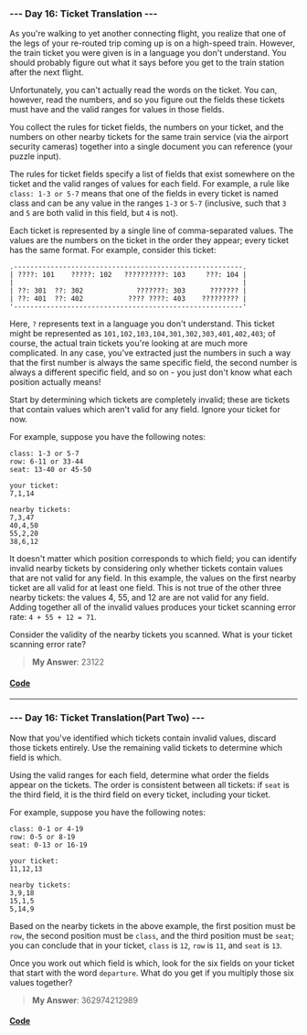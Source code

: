### --- Day 16: Ticket Translation ---
As you're walking to yet another connecting flight, you realize that one of the legs of your re-routed trip coming up is on a high-speed train. However, the train ticket you were given is in a language you don't understand. You should probably figure out what it says before you get to the train station after the next flight.

Unfortunately, you can't actually read the words on the ticket. You can, however, read the numbers, and so you figure out the fields these tickets must have and the valid ranges for values in those fields.

You collect the rules for ticket fields, the numbers on your ticket, and the numbers on other nearby tickets for the same train service (via the airport security cameras) together into a single document you can reference (your puzzle input).

The rules for ticket fields specify a list of fields that exist somewhere on the ticket and the valid ranges of values for each field. For example, a rule like ```class: 1-3 or 5-7``` means that one of the fields in every ticket is named class and can be any value in the ranges ```1-3``` or ```5-7``` (inclusive, such that ```3``` and ```5``` are both valid in this field, but ```4``` is not).

Each ticket is represented by a single line of comma-separated values. The values are the numbers on the ticket in the order they appear; every ticket has the same format. For example, consider this ticket:
```
.--------------------------------------------------------.
| ????: 101    ?????: 102   ??????????: 103     ???: 104 |
|                                                        |
| ??: 301  ??: 302             ???????: 303      ??????? |
| ??: 401  ??: 402           ???? ????: 403    ????????? |
'--------------------------------------------------------'
```
Here, ```?``` represents text in a language you don't understand. This ticket might be represented as ```101,102,103,104,301,302,303,401,402,403```; of course, the actual train tickets you're looking at are much more complicated. In any case, you've extracted just the numbers in such a way that the first number is always the same specific field, the second number is always a different specific field, and so on - you just don't know what each position actually means!

Start by determining which tickets are completely invalid; these are tickets that contain values which aren't valid for any field. Ignore your ticket for now.

For example, suppose you have the following notes:
```
class: 1-3 or 5-7
row: 6-11 or 33-44
seat: 13-40 or 45-50

your ticket:
7,1,14

nearby tickets:
7,3,47
40,4,50
55,2,20
38,6,12
```
It doesn't matter which position corresponds to which field; you can identify invalid nearby tickets by considering only whether tickets contain values that are not valid for any field. In this example, the values on the first nearby ticket are all valid for at least one field. This is not true of the other three nearby tickets: the values 4, 55, and 12 are are not valid for any field. Adding together all of the invalid values produces your ticket scanning error rate: ```4 + 55 + 12 = 71```.

Consider the validity of the nearby tickets you scanned. What is your ticket scanning error rate?
> **My Answer**: 23122
#### [Code](https://github.com/Kabiirk/advent-of-code-2020-entries/blob/main/Day16/Day16.py)

------

### --- Day 16: Ticket Translation(Part Two) ---
Now that you've identified which tickets contain invalid values, discard those tickets entirely. Use the remaining valid tickets to determine which field is which.

Using the valid ranges for each field, determine what order the fields appear on the tickets. The order is consistent between all tickets: if ```seat``` is the third field, it is the third field on every ticket, including your ticket.

For example, suppose you have the following notes:
```
class: 0-1 or 4-19
row: 0-5 or 8-19
seat: 0-13 or 16-19

your ticket:
11,12,13

nearby tickets:
3,9,18
15,1,5
5,14,9
```
Based on the nearby tickets in the above example, the first position must be ```row```, the second position must be ```class```, and the third position must be ```seat```; you can conclude that in your ticket, ```class``` is ```12```, ```row``` is ```11```, and ```seat``` is ```13```.

Once you work out which field is which, look for the six fields on your ticket that start with the word ```departure```. What do you get if you multiply those six values together?
> **My Answer**: 362974212989
#### [Code](https://github.com/Kabiirk/advent-of-code-2020-entries/blob/main/Day16/Day16Part2.py)